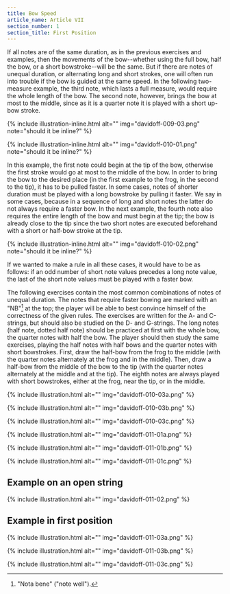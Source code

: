 ```yaml
---
title: Bow Speed
article_name: Article VII
section_number: 1
section_title: First Position
---
```


If all notes are of the same duration, as in the previous exercises and examples, then the movements of the bow--whether using the full bow, half the bow, or a short bowstroke--will be the same. But if there are notes of unequal duration, or alternating long and short strokes, one will often run into trouble if the bow is guided at the same speed. In the following two-measure example, the third note, which lasts a full measure, would require the whole length of the bow. 
The second note, however, brings the bow at most to the middle, since as it is a quarter note it is played with a short up-bow stroke.

{% include illustration-inline.html alt="" img="davidoff-009-03.png" note="should it be inline?" %}

{% include illustration-inline.html alt="" img="davidoff-010-01.png" note="should it be inline?" %}

In this example, the first note could begin at the tip of the bow, otherwise the first stroke would go at most to the middle of the bow. In order to bring the bow to the desired place (in the first example to the frog, in the second to the tip), it has to be pulled faster. In some cases, notes of shorter duration must be played with a long bowstroke by pulling it faster. We say in some cases, because in a sequence of long and short notes the latter do not always require a faster bow. In the next example, the fourth note also requires the entire length of the bow and must begin at the tip; the bow is already close to the tip since the two short notes are executed beforehand with a short or half-bow stroke at the tip.

{% include illustration-inline.html alt="" img="davidoff-010-02.png" note="should it be inline?" %}

If we wanted to make a rule in all these cases, it would have to be as follows: if an odd number of short note values precedes a long note value, the last of the short note values must be played with a faster bow.

The following exercises contain the most common combinations of notes of unequal duration. The notes that require faster bowing are marked with an "NB"[^3] at the top; the player will be able to best convince himself of the correctness of the given rules. The exercises are written for the A- and C-strings, but should also be studied on the D- and G-strings. The long notes (half note, dotted half note) should be practiced at first with the whole bow, the quarter notes with half the bow. The player should then study the same exercises, playing the half notes with half bows and the quarter notes with short bowstrokes. First, draw the half-bow from the frog to the middle (with the quarter notes alternately at the frog and in the middle). Then, draw a half-bow from the middle of the bow to the tip (with the quarter notes alternately at the middle and at the tip). The eighth notes are always played with short bowstrokes, either at the frog, near the tip, or in the middle.

[^3]: "Nota bene" ("note well").

{% include illustration.html alt="" img="davidoff-010-03a.png" %}

{% include illustration.html alt="" img="davidoff-010-03b.png" %}

{% include illustration.html alt="" img="davidoff-010-03c.png" %}

{% include illustration.html alt="" img="davidoff-011-01a.png" %}

{% include illustration.html alt="" img="davidoff-011-01b.png" %}

{% include illustration.html alt="" img="davidoff-011-01c.png" %}

## Example on an open string

{% include illustration.html alt="" img="davidoff-011-02.png" %}

## Example in first position

{% include illustration.html alt="" img="davidoff-011-03a.png" %}

{% include illustration.html alt="" img="davidoff-011-03b.png" %}

{% include illustration.html alt="" img="davidoff-011-03c.png" %}
